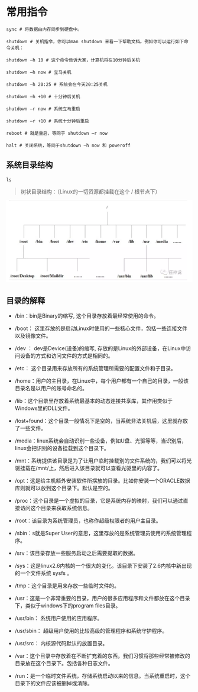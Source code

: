 # 常用指令

```
sync # 将数据由内存同步到硬盘中。

shutdown # 关机指令，你可以man shutdown 来看一下帮助文档。例如你可以运行如下命令关机：

shutdown –h 10 # 这个命令告诉大家，计算机将在10分钟后关机

shutdown –h now # 立马关机

shutdown –h 20:25 # 系统会在今天20:25关机

shutdown –h +10 # 十分钟后关机

shutdown –r now # 系统立马重启

shutdown –r +10 # 系统十分钟后重启

reboot # 就是重启，等同于 shutdown –r now

halt # 关闭系统，等同于shutdown –h now 和 poweroff
```

## 系统目录结构

```
ls
```

> 树状目录结构：（Linux的一切资源都挂载在这个 / 根节点下）


![1612104581645.png](img/1612104581645.png)


## 目录的解释

- /bin：bin是Binary的缩写, 这个目录存放着最经常使用的命令。

- /boot： 这里存放的是启动Linux时使用的一些核心文件，包括一些连接文件以及镜像文件。

- /dev ： dev是Device(设备)的缩写, 存放的是Linux的外部设备，在Linux中访问设备的方式和访问文件的方式是相同的。

- /etc： 这个目录用来存放所有的系统管理所需要的配置文件和子目录。

- /home：用户的主目录，在Linux中，每个用户都有一个自己的目录，一般该目录名是以用户的账号命名的。

- /lib：这个目录里存放着系统最基本的动态连接共享库，其作用类似于Windows里的DLL文件。

- /lost+found：这个目录一般情况下是空的，当系统非法关机后，这里就存放了一些文件。

- /media：linux系统会自动识别一些设备，例如U盘、光驱等等，当识别后，linux会把识别的设备挂载到这个目录下。

- /mnt：系统提供该目录是为了让用户临时挂载别的文件系统的，我们可以将光驱挂载在/mnt/上，然后进入该目录就可以查看光驱里的内容了。

- /opt：这是给主机额外安装软件所摆放的目录。比如你安装一个ORACLE数据库则就可以放到这个目录下。默认是空的。

- /proc：这个目录是一个虚拟的目录，它是系统内存的映射，我们可以通过直接访问这个目录来获取系统信息。

- /root：该目录为系统管理员，也称作超级权限者的用户主目录。

- /sbin：s就是Super User的意思，这里存放的是系统管理员使用的系统管理程序。

- /srv：该目录存放一些服务启动之后需要提取的数据。

- /sys：这是linux2.6内核的一个很大的变化。该目录下安装了2.6内核中新出现的一个文件系统 sysfs 。

- /tmp：这个目录是用来存放一些临时文件的。

- /usr：这是一个非常重要的目录，用户的很多应用程序和文件都放在这个目录下，类似于windows下的program files目录。

- /usr/bin： 系统用户使用的应用程序。

- /usr/sbin： 超级用户使用的比较高级的管理程序和系统守护程序。

- /usr/src： 内核源代码默认的放置目录。

- /var：这个目录中存放着在不断扩充着的东西，我们习惯将那些经常被修改的目录放在这个目录下。包括各种日志文件。

- /run：是一个临时文件系统，存储系统启动以来的信息。当系统重启时，这个目录下的文件应该被删掉或清除。








